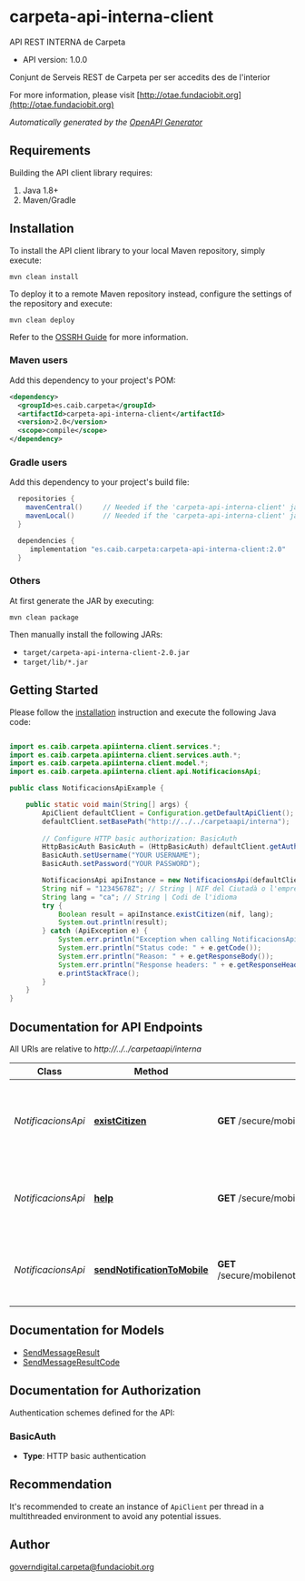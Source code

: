 # carpeta-api-interna-client

API REST INTERNA de Carpeta

- API version: 1.0.0

Conjunt de Serveis REST de Carpeta per ser accedits des de l'interior

  For more information, please visit [http://otae.fundaciobit.org](http://otae.fundaciobit.org)

*Automatically generated by the [OpenAPI Generator](https://openapi-generator.tech)*

## Requirements

Building the API client library requires:

1. Java 1.8+
2. Maven/Gradle

## Installation

To install the API client library to your local Maven repository, simply execute:

```shell
mvn clean install
```

To deploy it to a remote Maven repository instead, configure the settings of the repository and execute:

```shell
mvn clean deploy
```

Refer to the [OSSRH Guide](http://central.sonatype.org/pages/ossrh-guide.html) for more information.

### Maven users

Add this dependency to your project's POM:

```xml
<dependency>
  <groupId>es.caib.carpeta</groupId>
  <artifactId>carpeta-api-interna-client</artifactId>
  <version>2.0</version>
  <scope>compile</scope>
</dependency>
```

### Gradle users

Add this dependency to your project's build file:

```groovy
  repositories {
    mavenCentral()     // Needed if the 'carpeta-api-interna-client' jar has been published to maven central.
    mavenLocal()       // Needed if the 'carpeta-api-interna-client' jar has been published to the local maven repo.
  }

  dependencies {
     implementation "es.caib.carpeta:carpeta-api-interna-client:2.0"
  }
```

### Others

At first generate the JAR by executing:

```shell
mvn clean package
```

Then manually install the following JARs:

- `target/carpeta-api-interna-client-2.0.jar`
- `target/lib/*.jar`

## Getting Started

Please follow the [installation](#installation) instruction and execute the following Java code:

```java

import es.caib.carpeta.apiinterna.client.services.*;
import es.caib.carpeta.apiinterna.client.services.auth.*;
import es.caib.carpeta.apiinterna.client.model.*;
import es.caib.carpeta.apiinterna.client.api.NotificacionsApi;

public class NotificacionsApiExample {

    public static void main(String[] args) {
        ApiClient defaultClient = Configuration.getDefaultApiClient();
        defaultClient.setBasePath("http://../../carpetaapi/interna");
        
        // Configure HTTP basic authorization: BasicAuth
        HttpBasicAuth BasicAuth = (HttpBasicAuth) defaultClient.getAuthentication("BasicAuth");
        BasicAuth.setUsername("YOUR USERNAME");
        BasicAuth.setPassword("YOUR PASSWORD");

        NotificacionsApi apiInstance = new NotificacionsApi(defaultClient);
        String nif = "12345678Z"; // String | NIF del Ciutadà o l'empresa
        String lang = "ca"; // String | Codi de l'idioma
        try {
            Boolean result = apiInstance.existCitizen(nif, lang);
            System.out.println(result);
        } catch (ApiException e) {
            System.err.println("Exception when calling NotificacionsApi#existCitizen");
            System.err.println("Status code: " + e.getCode());
            System.err.println("Reason: " + e.getResponseBody());
            System.err.println("Response headers: " + e.getResponseHeaders());
            e.printStackTrace();
        }
    }
}

```

## Documentation for API Endpoints

All URIs are relative to *http://../../carpetaapi/interna*

Class | Method | HTTP request | Description
------------ | ------------- | ------------- | -------------
*NotificacionsApi* | [**existCitizen**](docs/NotificacionsApi.md#existCitizen) | **GET** /secure/mobilenotification/existcitizen | Consulta si tenim donat d&#39;alta el mòbil d&#39;un ciutadà/empresa a partir del seu NIF.
*NotificacionsApi* | [**help**](docs/NotificacionsApi.md#help) | **GET** /secure/mobilenotification/help | Envia un missatge al mòbil del ciutada a traves de l&#39;App de Carpeta.
*NotificacionsApi* | [**sendNotificationToMobile**](docs/NotificacionsApi.md#sendNotificationToMobile) | **GET** /secure/mobilenotification/sendnotificationtomobile | Envia un missatge al mòbil del ciutada a traves de l&#39;App de Carpeta.


## Documentation for Models

 - [SendMessageResult](docs/SendMessageResult.md)
 - [SendMessageResultCode](docs/SendMessageResultCode.md)


<a id="documentation-for-authorization"></a>
## Documentation for Authorization


Authentication schemes defined for the API:
<a id="BasicAuth"></a>
### BasicAuth


- **Type**: HTTP basic authentication


## Recommendation

It's recommended to create an instance of `ApiClient` per thread in a multithreaded environment to avoid any potential issues.

## Author

governdigital.carpeta@fundaciobit.org

